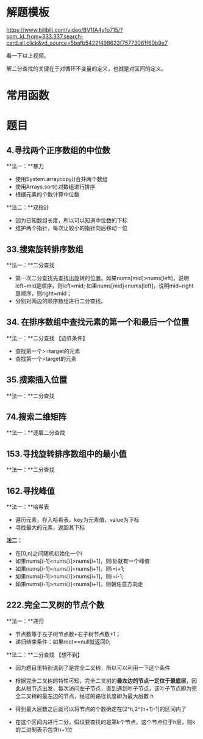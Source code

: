 # 解题模板

https://www.bilibili.com/video/BV1fA4y1o715/?spm_id_from=333.337.search-card.all.click&vd_source=5bafb5422f498623f75773061f60b9e7

看一下以上视频。

解二分查找的关键在于对循环不变量的定义，也就是对区间的定义。

# 常用函数





# 题目

## 4.寻找两个正序数组的中位数

**法一：**暴力

+ 使用System.arraycopy()合并两个数组
+ 使用Arrays.sort()对数组进行排序
+ 根据元素的个数计算中位数



**法二：**双指针

+ 因为已知数组长度，所以可以知道中位数的下标
+ 维护两个指针，每次让较小的指针向后移动一位



## 33.搜索旋转排序数组

**法一：**二分查找

+ 第一次二分查找先查找出旋转的位置。如果nums[mid]>nums[left]，说明left~mid是顺序，则left=mid; 如果nums[mid]<nums[left]，说明mid~right是顺序，则right=mid；
+ 分别对两边的顺序数组进行二分查找。



## 34. 在排序数组中查找元素的第一个和最后一个位置

**法一：**二分查找 【边界条件】

+ 查找第一个>=target的元素
+ 查找第一个>target的元素





## 35.搜索插入位置

**法一：**二分查找



## 74.搜索二维矩阵

**法一：**逐层二分查找



## 153.寻找旋转排序数组中的最小值

**法一：**二分查找







## 162.寻找峰值

**法一：**哈希表

+ 遍历元素，存入哈希表，key为元素值，value为下标
+ 寻找最大的元素，返回其下标



**法二：**

+ 在[0,n)之间随机初始化一个i
+ 如果nums[i-1]<nums[i]>nums[i+1]，则i处就有一个峰值
+ 如果nums[i-1]<nums[i]<nums[i+1]，则i=i+1;
+ 如果nums[i-1]>nums[i]>nums[i+1]，则i=i-1;
+ 如果nums[i-1]>nums[i]<nums[i+1]，则朝任意方向走



## 222.完全二叉树的节点个数

**法一：**递归

+ 节点数等于左子树节点数+右子树节点数+1；
+ 递归结束条件：如果root==null就返回0;



**法二：**二分查找 【想不到】

+ 因为题目里特别说到了是完全二叉树，所以可以利用一下这个条件

+ 根据完全二叉树的特性可知，完全二叉树的**最左边的节点一定位于最底层**，因此从根节点出发，每次访问左子节点，直到遇到叶子节点，该叶子节点即为完全二叉树的最左边的节点，经过的路径长度即为最大层数 h

+ 得到最大层数之后就可以将节点的个数确定在[2^h,2^(h+1)-1]的区间内了

+ 在这个区间内进行二分，假设要查找的是第k个节点，这个节点位于h层，则k的二进制表示包含h+1位

  